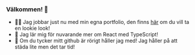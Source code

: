 ### Välkommen! 👋

* :construction_worker_woman: Jag jobbar just nu med min egna portfolio, den finns [här](https://mariahalvarsson.se/) om du vill ta en lookie look! 
* :seedling: Jag lär mig för nuvarande mer om React med TypeScript!
* :broom: Om du tycker mitt github är rörigt håller jag med! Jag håller på att städa lite men det tar tid!

<!--
**maha404/maha404** is a ✨ _special_ ✨ repository because its `README.md` (this file) appears on your GitHub profile.

Here are some ideas to get you started:

- 🔭 I’m currently working on ...
- 🌱 I’m currently learning ...
- 👯 I’m looking to collaborate on ...
- 🤔 I’m looking for help with ...
- 💬 Ask me about ...
- 📫 How to reach me: ...
- 😄 Pronouns: ...
- ⚡ Fun fact: ...
-->
